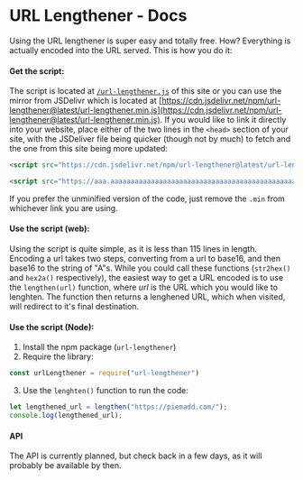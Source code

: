 # URL Lengthener - Docs

Using the URL lengthener is super easy and totally free. How? Everything is actually encoded into the URL served. This is how you do it:

#### Get the script:

The script is located at [`/url-lengthener.js`](/url-lengthener.js) of this site or you can use the mirror from JSDelivr which is located at [https://cdn.jsdelivr.net/npm/url-lengthener@latest/url-lengthener.min.js](https://cdn.jsdelivr.net/npm/url-lengthener@latest/url-lengthener.min.js). If you would like to link it directly into your website, place either of the two lines in the `<head>` section of your site, with the JSDeliver file being quicker (though not by much) to fetch and the one from this site being more updated:

```html
<script src="https://cdn.jsdelivr.net/npm/url-lengthener@latest/url-lengthener.min.js"></script>
```
```html
<script src="https://aaa.aaaaaaaaaaaaaaaaaaaaaaaaaaaaaaaaaaaaaaaaaaaaaaaaaaaaaaaa.com/url-lengthener.min.js"></script>
```
If you prefer the unminified version of the code, just remove the `.min` from whichever link you are using.

#### Use the script (web):

Using the script is quite simple, as it is less than 115 lines in length. Encoding a url takes two steps, converting from a url to base16, and then base16 to the string of "A"s. While you could call these functions (`str2hex()` and `hex2a()` respectively), the easiest way to get a URL encoded is to use the `lengthen(url)` function, where _url_ is the URL which you would like to lenghten. The function then returns a lenghened URL, which when visited, will redirect to it's final destination.

#### Use the script (Node):

1. Install the npm package (`url-lengthener`)
2. Require the library:
```js
const urlLengthener = require("url-lengthener")
```
3. Use the `lenghten()` function to run the code:
```js
let lengthened_url = lengthen("https://piemadd.com/");
console.log(lengthened_url);
```

#### API

The API is currently planned, but check back in a few days, as it will probably be available by then.